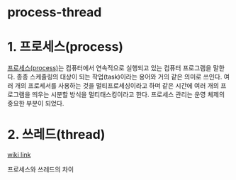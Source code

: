 # process-thread

# 1. 프로세스(process)
[프로세스(process)](https://ko.wikipedia.org/wiki/프로세스)는 컴퓨터에서 연속적으로 실행되고 있는 컴퓨터 프로그램을 말한다. 종종 스케줄링의 대상이 되는 작업(task)이라는 용어와 거의 같은 의미로 쓰인다. 여러 개의 프로세서를 사용하는 것을 멀티프로세싱이라고 하며 같은 시간에 여러 개의 프로그램을 띄우는 시분할 방식을 멀티태스킹이라고 한다. 프로세스 관리는 운영 체제의 중요한 부분이 되었다.

# 2. 쓰레드(thread)
[wiki link](https://ko.wikipedia.org/wiki/스레드_(컴퓨팅))


프로세스와 쓰레드의 차이
